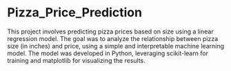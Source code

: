 # Pizza_Price_Prediction
This project involves predicting pizza prices based on size using a linear regression model. The goal was to analyze the relationship between pizza size (in inches) and price, using a simple and interpretable machine learning model. The model was developed in Python, leveraging scikit-learn for training and matplotlib for visualizing the results.
